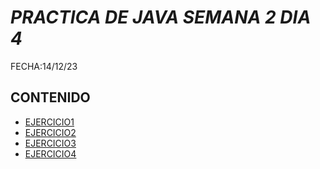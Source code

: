 # *PRACTICA DE JAVA SEMANA 2 DIA 4*

FECHA:14/12/23

## CONTENIDO

-  [EJERCICIO1](Person.java)
-  [EJERCICIO2](Cliente.java)
-  [EJERCICIO3](Sueldop.java)
-  [EJERCICIO4](Banco.java)

